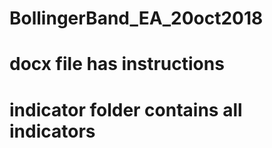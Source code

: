 # BollingerBand_EA_20oct2018
# docx file has instructions
# indicator folder contains all indicators
